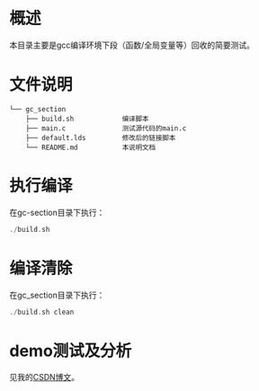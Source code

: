# 概述

本目录主要是gcc编译环境下段（函数/全局变量等）回收的简要测试。

# 文件说明

```shell
└── gc_section
    ├── build.sh 			编译脚本
    ├── main.c 				测试源代码的main.c
    ├── default.lds 		修改后的链接脚本
    └── README.md 			本说明文档
```

# 执行编译

在gc-section目录下执行：

```c
./build.sh
```

# 编译清除

在gc_section目录下执行：

```c
./build.sh clean
```

# demo测试及分析
见我的[CSDN博文](http://yyds.recan-li.cn)。